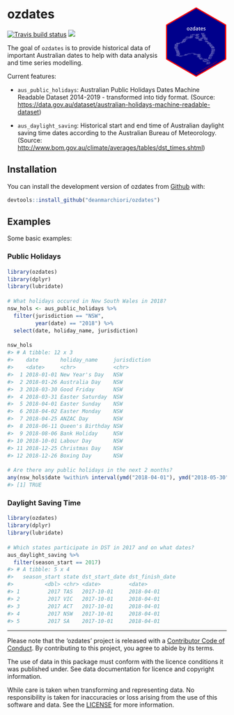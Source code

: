 
<!-- README.md is generated from README.Rmd. Please edit that file -->

# ozdates <img src="man/figures/ozdates_hex.png" align="right" width="140" />

[![Travis build
status](https://travis-ci.org/deanmarchiori/ozdates.svg?branch=master)](https://travis-ci.org/deanmarchiori/ozdates)
![](https://img.shields.io/badge/lifecycle-experimental-orange.svg)

The goal of `ozdates` is to provide historical data of important
Australian dates to help with data analysis and time series modelling.

Current features:

  - `aus_public_holidays`: Australian Public Holidays Dates Machine
    Readable Dataset 2014-2019 - transformed into tidy format. (Source:
    <https://data.gov.au/dataset/australian-holidays-machine-readable-dataset>)

  - `aus_daylight_saving`: Historical start and end time of Australian
    daylight saving time dates according to the Australian Bureau of
    Meteorology. (Source:
    <http://www.bom.gov.au/climate/averages/tables/dst_times.shtml>)

## Installation

You can install the development version of ozdates from
[Github](https://github.com/deanmarchiori/ozdates) with:

``` r
devtools::install_github("deanmarchiori/ozdates")
```

## Examples

Some basic examples:

### Public Holidays

``` r
library(ozdates)
library(dplyr)
library(lubridate)

# What holidays occured in New South Wales in 2018?
nsw_hols <- aus_public_holidays %>% 
  filter(jurisdiction == "NSW",
         year(date) == "2018") %>% 
  select(date, holiday_name, jurisdiction)

nsw_hols
#> # A tibble: 12 x 3
#>    date       holiday_name     jurisdiction
#>    <date>     <chr>            <chr>       
#>  1 2018-01-01 New Year's Day   NSW         
#>  2 2018-01-26 Australia Day    NSW         
#>  3 2018-03-30 Good Friday      NSW         
#>  4 2018-03-31 Easter Saturday  NSW         
#>  5 2018-04-01 Easter Sunday    NSW         
#>  6 2018-04-02 Easter Monday    NSW         
#>  7 2018-04-25 ANZAC Day        NSW         
#>  8 2018-06-11 Queen's Birthday NSW         
#>  9 2018-08-06 Bank Holiday     NSW         
#> 10 2018-10-01 Labour Day       NSW         
#> 11 2018-12-25 Christmas Day    NSW         
#> 12 2018-12-26 Boxing Day       NSW

# Are there any public holidays in the next 2 months?
any(nsw_hols$date %within% interval(ymd("2018-04-01"), ymd("2018-05-30")))
#> [1] TRUE
```

### Daylight Saving Time

``` r
library(ozdates)
library(dplyr)
library(lubridate)

# Which states participate in DST in 2017 and on what dates?
aus_daylight_saving %>% 
  filter(season_start == 2017)
#> # A tibble: 5 x 4
#>   season_start state dst_start_date dst_finish_date
#>          <dbl> <chr> <date>         <date>         
#> 1         2017 TAS   2017-10-01     2018-04-01     
#> 2         2017 VIC   2017-10-01     2018-04-01     
#> 3         2017 ACT   2017-10-01     2018-04-01     
#> 4         2017 NSW   2017-10-01     2018-04-01     
#> 5         2017 SA    2017-10-01     2018-04-01
```

-----

Please note that the ‘ozdates’ project is released with a [Contributor
Code of Conduct](CODE_OF_CONDUCT.md). By contributing to this project,
you agree to abide by its terms.

The use of data in this package must conform with the licence conditions
it was published under. See data documentation for licence and copyright
information.

While care is taken when transforming and representing data. No
responsibility is taken for inaccuracies or loss arising from the use of
this software and data. See the [LICENSE](LICENSE.md) for more
information.
